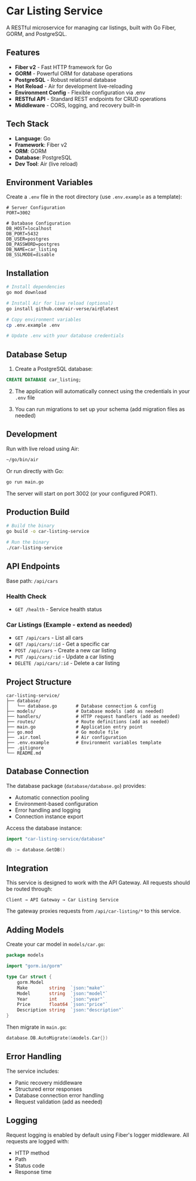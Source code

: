 # Car Listing Service

A RESTful microservice for managing car listings, built with Go Fiber, GORM, and PostgreSQL.

## Features

- **Fiber v2** - Fast HTTP framework for Go
- **GORM** - Powerful ORM for database operations
- **PostgreSQL** - Robust relational database
- **Hot Reload** - Air for development live-reloading
- **Environment Config** - Flexible configuration via .env
- **RESTful API** - Standard REST endpoints for CRUD operations
- **Middleware** - CORS, logging, and recovery built-in

## Tech Stack

- **Language**: Go
- **Framework**: Fiber v2
- **ORM**: GORM
- **Database**: PostgreSQL
- **Dev Tool**: Air (live reload)

## Environment Variables

Create a `.env` file in the root directory (use `.env.example` as a template):

```env
# Server Configuration
PORT=3002

# Database Configuration
DB_HOST=localhost
DB_PORT=5432
DB_USER=postgres
DB_PASSWORD=postgres
DB_NAME=car_listing
DB_SSLMODE=disable
```

## Installation

```bash
# Install dependencies
go mod download

# Install Air for live reload (optional)
go install github.com/air-verse/air@latest

# Copy environment variables
cp .env.example .env

# Update .env with your database credentials
```

## Database Setup

1. Create a PostgreSQL database:
```sql
CREATE DATABASE car_listing;
```

2. The application will automatically connect using the credentials in your `.env` file

3. You can run migrations to set up your schema (add migration files as needed)

## Development

Run with live reload using Air:

```bash
~/go/bin/air
```

Or run directly with Go:

```bash
go run main.go
```

The server will start on port 3002 (or your configured PORT).

## Production Build

```bash
# Build the binary
go build -o car-listing-service

# Run the binary
./car-listing-service
```

## API Endpoints

Base path: `/api/cars`

### Health Check
- `GET /health` - Service health status

### Car Listings (Example - extend as needed)
- `GET /api/cars` - List all cars
- `GET /api/cars/:id` - Get a specific car
- `POST /api/cars` - Create a new car listing
- `PUT /api/cars/:id` - Update a car listing
- `DELETE /api/cars/:id` - Delete a car listing

## Project Structure

```
car-listing-service/
├── database/
│   └── database.go       # Database connection & config
├── models/               # Database models (add as needed)
├── handlers/             # HTTP request handlers (add as needed)
├── routes/               # Route definitions (add as needed)
├── main.go               # Application entry point
├── go.mod                # Go module file
├── .air.toml             # Air configuration
├── .env.example          # Environment variables template
├── .gitignore
└── README.md
```

## Database Connection

The database package (`database/database.go`) provides:
- Automatic connection pooling
- Environment-based configuration
- Error handling and logging
- Connection instance export

Access the database instance:
```go
import "car-listing-service/database"

db := database.GetDB()
```

## Integration

This service is designed to work with the API Gateway. All requests should be routed through:

```
Client → API Gateway → Car Listing Service
```

The gateway proxies requests from `/api/car-listing/*` to this service.

## Adding Models

Create your car model in `models/car.go`:

```go
package models

import "gorm.io/gorm"

type Car struct {
    gorm.Model
    Make        string  `json:"make"`
    Model       string  `json:"model"`
    Year        int     `json:"year"`
    Price       float64 `json:"price"`
    Description string  `json:"description"`
}
```

Then migrate in `main.go`:
```go
database.DB.AutoMigrate(&models.Car{})
```

## Error Handling

The service includes:
- Panic recovery middleware
- Structured error responses
- Database connection error handling
- Request validation (add as needed)

## Logging

Request logging is enabled by default using Fiber's logger middleware. All requests are logged with:
- HTTP method
- Path
- Status code
- Response time
